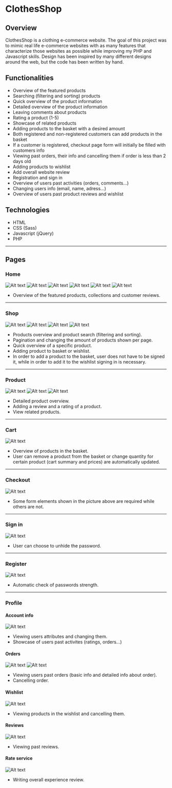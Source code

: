 # ClothesShop

## Overview

ClothesShop is a clothing e-commerce website. The goal of this project was to mimic real life e-commerce websites with as many features that characterize those websites as possible while improving my PHP and Javascript skills.
Design has been inspired by many different designs around the web, but the code has been written by hand.

## Functionalities

* Overview of the featured products
* Searching (filtering and sorting) products
* Quick overview of the product information
* Detailed overview of the product information
* Leaving comments about products
* Rating a product (1-5)
* Showcase of related products
* Adding products to the basket with a desired amount
* Both registered and non-registered customers can add products in the basket
* If a customer is registered, checkout page form will initially be filled with customers info
* Viewing past orders, their info and cancelling them if order is less than 2 days old
* Adding products to wishlist
* Add overall website review
* Registration and sign in
* Overview of users past activities (orders, comments...)
* Changing users info (email, name, adress...)
* Overview of users past product reviews and wishlist

## Technologies

* HTML
* CSS (Sass)
* Javascript (jQuery)
* PHP

___

## Pages

### Home

![Alt text](assets/images/pages/home_1.png?raw=true "Home 1")
![Alt text](assets/images/pages/home_2.png?raw=true "Home 2")
![Alt text](assets/images/pages/home_3.png?raw=true "Home 3")
![Alt text](assets/images/pages/home_4.png?raw=true "Home 4")
![Alt text](assets/images/pages/home_5.png?raw=true "Home 5")
![Alt text](assets/images/pages/home_6.png?raw=true "Home 6")

* Overview of the featured products, collections and customer reviews.

___

### Shop

![Alt text](assets/images/pages/shop_1.png?raw=true "Shop 1")
![Alt text](assets/images/pages/shop_2.png?raw=true "Shop 2")
![Alt text](assets/images/pages/shop_3.png?raw=true "Shop 3")
![Alt text](assets/images/pages/shop_4.png?raw=true "Shop 4")

* Products overview and product search (filtering and sorting).
* Pagination and changing the amount of products shown per page.
* Quick overview of a specific product.
* Adding product to basket or wishlist.
* In order to add a product to the basket, user does not have to be signed it, while in order to add it to the wishlist signing in is necessary.

___

### Product

![Alt text](assets/images/pages/product_1.png?raw=true "Product 1")
![Alt text](assets/images/pages/product_2.png?raw=true "Product 2")
![Alt text](assets/images/pages/product_3.png?raw=true "Product 3")

* Detailed product overview.
* Adding a review and a rating of a product.
* View related products.

___

### Cart

![Alt text](assets/images/pages/cart_1.png?raw=true "Cart")

* Overview of products in the basket.
* User can remove a product from the basket or change quantity for certain product (cart summary and prices) are
automatically updated.

___

### Checkout

![Alt text](assets/images/pages/checkout.png?raw=true "Checkout")

* Some form elements shown in the picture above are required while others are not.

___

### Sign in

![Alt text](assets/images/pages/sign_in.png?raw=true "Sign in")

* User can choose to unhide the password.

___

### Register

![Alt text](assets/images/pages/register.png?raw=true "Register")

* Automatic check of passwords strength.

___

### Profile

#### Account info

![Alt text](assets/images/pages/profile_account.png?raw=true "Account Info")

* Viewing users attributes and changing them.
* Showcase of users past activites (ratings, orders...)

#### Orders

![Alt text](assets/images/pages/profile_orders.png?raw=true "Orders 1")
![Alt text](assets/images/pages/profile_orders_2.png?raw=true "Orders 2")

* Viewing users past orders (basic info and detailed info about order).
* Cancelling order.

#### Wishlist

![Alt text](assets/images/pages/profile_wishlist.png?raw=true "Wishlist")

* Viewing products in the wishlist and cancelling them.

#### Reviews

![Alt text](assets/images/pages/profile_reviews.png?raw=true "Reviews")

* Viewing past reviews.

#### Rate service

![Alt text](assets/images/pages/profile_rate.png?raw=true "Rate service")

* Writing overall experience review.